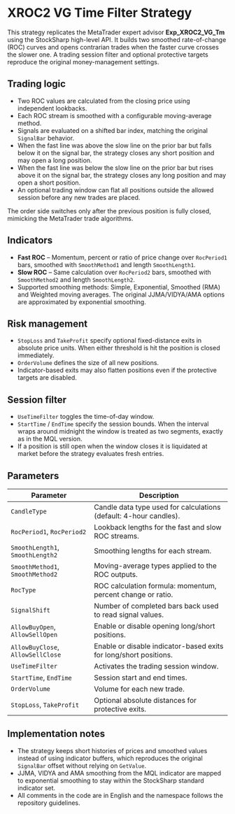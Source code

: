 # XROC2 VG Time Filter Strategy

This strategy replicates the MetaTrader expert advisor **Exp_XROC2_VG_Tm** using the StockSharp high-level API. It builds two smoothed rate-of-change (ROC) curves and opens contrarian trades when the faster curve crosses the slower one. A trading session filter and optional protective targets reproduce the original money-management settings.

## Trading logic

- Two ROC values are calculated from the closing price using independent lookbacks.
- Each ROC stream is smoothed with a configurable moving-average method.
- Signals are evaluated on a shifted bar index, matching the original `SignalBar` behavior.
- When the fast line was above the slow line on the prior bar but falls below it on the signal bar, the strategy closes any short position and may open a long position.
- When the fast line was below the slow line on the prior bar but rises above it on the signal bar, the strategy closes any long position and may open a short position.
- An optional trading window can flat all positions outside the allowed session before any new trades are placed.

The order side switches only after the previous position is fully closed, mimicking the MetaTrader trade algorithms.

## Indicators

- **Fast ROC** – Momentum, percent or ratio of price change over `RocPeriod1` bars, smoothed with `SmoothMethod1` and length `SmoothLength1`.
- **Slow ROC** – Same calculation over `RocPeriod2` bars, smoothed with `SmoothMethod2` and length `SmoothLength2`.
- Supported smoothing methods: Simple, Exponential, Smoothed (RMA) and Weighted moving averages. The original JJMA/VIDYA/AMA options are approximated by exponential smoothing.

## Risk management

- `StopLoss` and `TakeProfit` specify optional fixed-distance exits in absolute price units. When either threshold is hit the position is closed immediately.
- `OrderVolume` defines the size of all new positions.
- Indicator-based exits may also flatten positions even if the protective targets are disabled.

## Session filter

- `UseTimeFilter` toggles the time-of-day window.
- `StartTime` / `EndTime` specify the session bounds. When the interval wraps around midnight the window is treated as two segments, exactly as in the MQL version.
- If a position is still open when the window closes it is liquidated at market before the strategy evaluates fresh entries.

## Parameters

| Parameter | Description |
| --- | --- |
| `CandleType` | Candle data type used for calculations (default: 4-hour candles). |
| `RocPeriod1`, `RocPeriod2` | Lookback lengths for the fast and slow ROC streams. |
| `SmoothLength1`, `SmoothLength2` | Smoothing lengths for each stream. |
| `SmoothMethod1`, `SmoothMethod2` | Moving-average types applied to the ROC outputs. |
| `RocType` | ROC calculation formula: momentum, percent change or ratio. |
| `SignalShift` | Number of completed bars back used to read signal values. |
| `AllowBuyOpen`, `AllowSellOpen` | Enable or disable opening long/short positions. |
| `AllowBuyClose`, `AllowSellClose` | Enable or disable indicator-based exits for long/short positions. |
| `UseTimeFilter` | Activates the trading session window. |
| `StartTime`, `EndTime` | Session start and end times. |
| `OrderVolume` | Volume for each new trade. |
| `StopLoss`, `TakeProfit` | Optional absolute distances for protective exits. |

## Implementation notes

- The strategy keeps short histories of prices and smoothed values instead of using indicator buffers, which reproduces the original `SignalBar` offset without relying on `GetValue`.
- JJMA, VIDYA and AMA smoothing from the MQL indicator are mapped to exponential smoothing to stay within the StockSharp standard indicator set.
- All comments in the code are in English and the namespace follows the repository guidelines.
